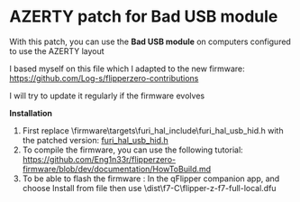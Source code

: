 # AZERTY patch for Bad USB module

With this patch, you can use the **Bad USB module** on computers configured to use the AZERTY layout

I based myself on this file which I adapted to the new firmware: https://github.com/Log-s/flipperzero-contributions

I will try to update it regularly if the firmware evolves

**Installation**
1. First replace \firmware\targets\furi_hal_include\furi_hal_usb_hid.h with the patched version: [furi_hal_usb_hid.h](furi_hal_usb_hid.h)
2. To compile the firmware, you can use the following tutorial: https://github.com/Eng1n33r/flipperzero-firmware/blob/dev/documentation/HowToBuild.md
3. To be able to flash the firmware : In the qFlipper companion app, and choose Install from file then use \dist\f7-C\flipper-z-f7-full-local.dfu
